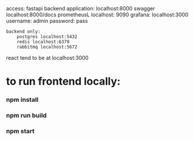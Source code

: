 access:
    fastapi backend application: localhost:8000
    swagger localhost:8000/docs
    prometheusL localhost: 9090
    grafana: localhost:3000
        username: admin 
        password: pass

    backend only:
        postgres localhost:5432
        redis localhost:6379
        rabbitmq localhost:5672

react tend to be at localhost:3000



# to run frontend locally:

### npm install

### npm run build

### npm start
